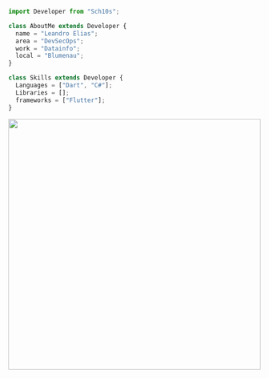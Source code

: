 ```js
import Developer from "Sch10s";

class AboutMe extends Developer {
  name = "Leandro Elias";
  area = "DevSecOps";
  work = "Datainfo";
  local = "Blumenau";
}

class Skills extends Developer {
  Languages = ["Dart", "C#"];
  Libraries = [];
  frameworks = ["Flutter"];
}
```

<img width="100%" height="500px" align="center" src="https://github-readme-stats.vercel.app/api/top-langs/?username=Sch10s&theme=darcula&hide_title=true" />



